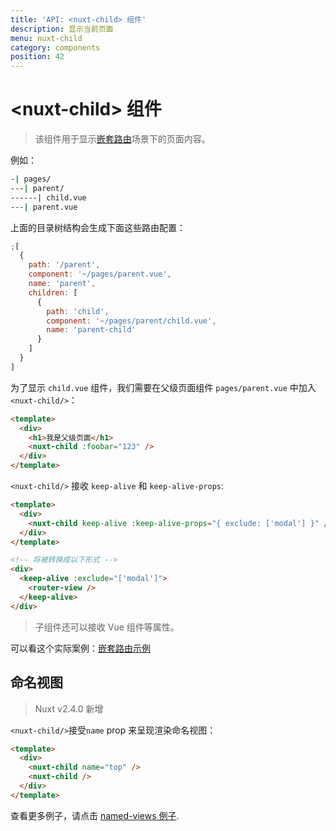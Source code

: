 ```yaml
---
title: 'API: <nuxt-child> 组件'
description: 显示当前页面
menu: nuxt-child
category: components
position: 42
---
```


# &lt;nuxt-child&gt; 组件

> 该组件用于显示[嵌套路由](/guide/routing#嵌套路由)场景下的页面内容。

例如：

```bash
-| pages/
---| parent/
------| child.vue
---| parent.vue
```

上面的目录树结构会生成下面这些路由配置：

```js
;[
  {
    path: '/parent',
    component: '~/pages/parent.vue',
    name: 'parent',
    children: [
      {
        path: 'child',
        component: '~/pages/parent/child.vue',
        name: 'parent-child'
      }
    ]
  }
]
```

为了显示 `child.vue` 组件，我们需要在父级页面组件 `pages/parent.vue` 中加入 `<nuxt-child/>`：

```html
<template>
  <div>
    <h1>我是父级页面</h1>
    <nuxt-child :foobar="123" />
  </div>
</template>
```

`<nuxt-child/>` 接收 `keep-alive` 和 `keep-alive-props`:

```html
<template>
  <div>
    <nuxt-child keep-alive :keep-alive-props="{ exclude: ['modal'] }" />
  </div>
</template>

<!-- 将被转换成以下形式 -->
<div>
  <keep-alive :exclude="['modal']">
    <router-view />
  </keep-alive>
</div>
```

> 子组件还可以接收 Vue 组件等属性。

可以看这个实际案例：[嵌套路由示例](/examples/nested-routes)

## 命名视图

> Nuxt v2.4.0 新增

`<nuxt-child/>`接受`name` prop 来呈现渲染命名视图：

```html
<template>
  <div>
    <nuxt-child name="top" />
    <nuxt-child />
  </div>
</template>
```

查看更多例子，请点击 [named-views 例子](/examples/named-views).
